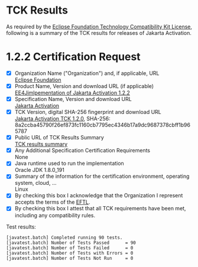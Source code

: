 TCK Results
===========

As required by the
[Eclipse Foundation Technology Compatibility Kit License](https://www.eclipse.org/legal/tck.php),
following is a summary of the TCK results for releases of Jakarta Activation.

# 1.2.2 Certification Request

- [x] Organization Name ("Organization") and, if applicable, URL\
  [Eclipse Foundation](https://www.eclipse.org/)
- [x] Product Name, Version and download URL (if applicable)\
  [EE4Jimlpementation of Jakarta Activation 1.2.2](https://github.com/eclipse-ee4j/jaf)
- [x] Specification Name, Version and download URL\
   [Jakarta Activation](https://jakarta.ee/activation/1.2)
- [x] TCK Version, digital SHA-256 fingerprint and download URL\
  [Jakarta Activation TCK 1.2.0](https://download.eclipse.org/jakartaee/activation/1.2/jakarta-activation-tck-1.2.0.zip), SHA-256: 8a2ccba45790f26ef873fc1160cb7795ec4346b17a9dc9687378cbff1b965787
- [x] Public URL of TCK Results Summary\
  [TCK results summary](https://eclipse-ee4j.github.io/jaf/TCK-Results.html)
- [x] Any Additional Specification Certification Requirements\
  None
- [x] Java runtime used to run the implementation\
  Oracle JDK 1.8.0_191
- [x] Summary of the information for the certification environment, operating system, cloud, ...\
  Linux
- [x] By checking this box I acknowledge that the Organization I represent accepts the terms of the [EFTL](https://www.eclipse.org/legal/tck.php).
- [x] By checking this box I attest that all TCK requirements have been met, including any compatibility rules.

Test results:

```
[javatest.batch] Completed running 90 tests.
[javatest.batch] Number of Tests Passed      = 90
[javatest.batch] Number of Tests Failed      = 0
[javatest.batch] Number of Tests with Errors = 0
[javatest.batch] Number of Tests Not Run     = 0
```
